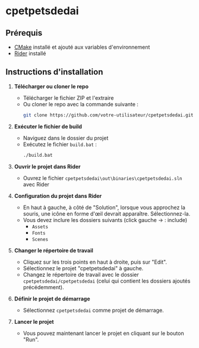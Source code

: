 # cpetpetsdedai

## Prérequis

- [CMake](https://cmake.org/download/) installé et ajouté aux variables d'environnement
- [Rider](https://www.jetbrains.com/rider/) installé

## Instructions d'installation

1. **Télécharger ou cloner le repo**

   - Télécharger le fichier ZIP et l'extraire
   - Ou cloner le repo avec la commande suivante :
     ```sh
     git clone https://github.com/votre-utilisateur/cpetpetsdedai.git
     ```

2. **Exécuter le fichier de build**

   - Naviguez dans le dossier du projet
   - Exécutez le fichier `build.bat` :
     ```sh
     ./build.bat
     ```

3. **Ouvrir le projet dans Rider**

   - Ouvrez le fichier `cpetpetsdedai\out\binaries\cpetpetsdedai.sln` avec Rider

4. **Configuration du projet dans Rider**

   - En haut à gauche, à côté de "Solution", lorsque vous approchez la souris, une icône en forme d'œil devrait apparaître. Sélectionnez-la.
   - Vous devez inclure les dossiers suivants (click gauche -> : include)
     - `Assets`
     - `Fonts`
     - `Scenes`

5. **Changer le répertoire de travail**

   - Cliquez sur les trois points en haut à droite, puis sur "Edit".
   - Sélectionnez le projet "cpetpetsdedai" à gauche.
   - Changez le répertoire de travail avec le dossier `cpetpetsdedai/cpetpetsdedai` (celui qui contient les dossiers ajoutés précédemment).

6. **Définir le projet de démarrage**

   - Sélectionnez `cpetpetsdedai` comme projet de démarrage.

7. **Lancer le projet**

   - Vous pouvez maintenant lancer le projet en cliquant sur le bouton "Run".
